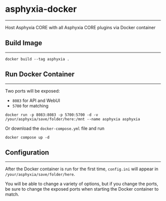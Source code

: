 # asphyxia-docker
---

Host Asphyxia CORE with all Asphyxia CORE plugins via Docker container

## Build Image
---

```
docker build --tag asphyxia .
```

## Run Docker Container
---

Two ports will be exposed:
- `8083` for API and WebUI
- `5700` for matching

```
docker run -p 8083:8083 -p 5700:5700 -d -v /your/asphyxia/save/folder/here:/mnt --name asphyxia asphyxia
```

Or download the `docker-compose.yml` file and run
```
docker compose up -d
```

## Configuration
---

After the Docker container is run for the first time, `config.ini` will appear in `/your/asphyxia/save/folder/here`.

You will be able to change a variety of options, but if you change the ports, be sure to change the exposed ports when starting the Docker container to match.
